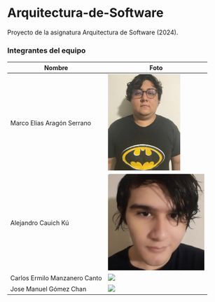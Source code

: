 # Arquitectura-de-Software

Proyecto de la asignatura Arquitectura de Software (2024).

### Integrantes del equipo

| Nombre                         | Foto                                                 |
|--------------------------------|------------------------------------------------------|
| Marco Elias Aragón Serrano    | <img src="README_assets/marco.jpg" height="220">      |
| Alejandro Cauich Kú           | <img src="README_assets/Picture_Alejandro.png" height="220">  |
| Carlos Ermilo Manzanero Canto | <img src="README_assets/carlos.jpg" height="220">     |
| Jose Manuel Gómez Chan        | <img src="README_assets/JoseManuel.jpg" height="220">       |
